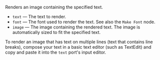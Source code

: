 Renders an image containing the specified text.

   - `text` — The text to render.
   - `font` — The font used to render the text.  See also the `Make Font` node.
   - `image` — The image containing the rendered text.  The image is automatically sized to fit the specified text.

To render an image that has text on multiple lines (text that contains line breaks), compose your text in a basic text editor (such as TextEdit) and copy and paste it into the `text` port's input editor.
